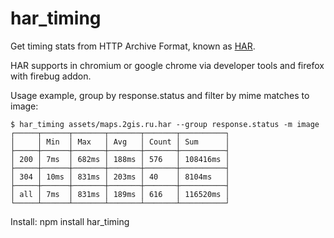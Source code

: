 har_timing
==========

Get timing stats from HTTP Archive Format, known as [HAR].

HAR supports in chromium or google chrome via developer tools and firefox with firebug addon.

Usage example, group by response.status and filter by mime matches to image:

    $ har_timing assets/maps.2gis.ru.har --group response.status -m image                                                  
    ┌─────┬──────┬───────┬───────┬───────┬──────────┐
    │     │ Min  │ Max   │ Avg   │ Count │ Sum      │
    ├─────┼──────┼───────┼───────┼───────┼──────────┤
    │ 200 │ 7ms  │ 682ms │ 188ms │ 576   │ 108416ms │
    ├─────┼──────┼───────┼───────┼───────┼──────────┤
    │ 304 │ 10ms │ 831ms │ 203ms │ 40    │ 8104ms   │
    ├─────┼──────┼───────┼───────┼───────┼──────────┤
    │ all │ 7ms  │ 831ms │ 189ms │ 616   │ 116520ms │
    └─────┴──────┴───────┴───────┴───────┴──────────┘

Install: npm install har_timing


  [HAR]: http://httparchive.org/


